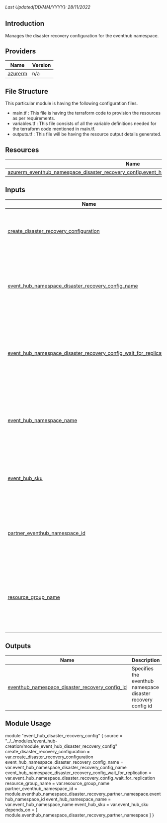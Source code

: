 <!-- BEGIN_TF_DOCS -->

###### Last Updated[DD/MM/YYYY]: 28/11/2022

## Introduction

Manages the disaster recovery configuration for the eventhub namespace.

## Providers

| Name                                                         | Version |
| ------------------------------------------------------------ | ------- |
| <a name="provider_azurerm"></a> [azurerm](#provider_azurerm) | n/a     |

## File Structure

This particular module is having the following configuration files.

- main.tf : This file is having the terraform code to provision the resources as per requirements.
- variables.tf : This file consists of all the variable definitions needed for the terraform code mentioned in main.tf.
- outputs.tf : This file will be having the resource output details generated.

## Resources

| Name                                                                                                                                                                                                                            | Type     |
| ------------------------------------------------------------------------------------------------------------------------------------------------------------------------------------------------------------------------------- | -------- |
| [azurerm_eventhub_namespace_disaster_recovery_config.event_hub_namespace_disaster_recovery_config](https://registry.terraform.io/providers/hashicorp/azurerm/latest/docs/resources/eventhub_namespace_disaster_recovery_config) | resource |

## Inputs

| Name                                                                                                                                                                                                                                 | Description                                                                                                         | Type     | Default                      | Required |
| ------------------------------------------------------------------------------------------------------------------------------------------------------------------------------------------------------------------------------------ | ------------------------------------------------------------------------------------------------------------------- | -------- | ---------------------------- | :------: |
| <a name="input_create_disaster_recovery_configuration"></a> [create_disaster_recovery_configuration](#input_create_disaster_recovery_configuration)                                                                                  | Specifies whether we want a disaster recovery configuration or not                                                  | `bool`   | `false`                      |    no    |
| <a name="input_event_hub_namespace_disaster_recovery_config_name"></a> [event_hub_namespace_disaster_recovery_config_name](#input_event_hub_namespace_disaster_recovery_config_name)                                                 | Specifies the name of the Disaster Recovery Config. Changing this forces a new resource to be created.              | `string` | `"disaster_recovery_config"` |    no    |
| <a name="input_event_hub_namespace_disaster_recovery_config_wait_for_replication"></a> [event_hub_namespace_disaster_recovery_config_wait_for_replication](#input_event_hub_namespace_disaster_recovery_config_wait_for_replication) | Should the resource wait for replication upon creation? Defaults to false. Not Working. Can be Deprecated           | `bool`   | `false`                      |    no    |
| <a name="input_event_hub_namespace_name"></a> [event_hub_namespace_name](#input_event_hub_namespace_name)                                                                                                                            | Specifies the name of the EventHub Namespace resource. Changing this forces a new resource to be created.           | `string` | n/a                          |   yes    |
| <a name="input_event_hub_sku"></a> [event_hub_sku](#input_event_hub_sku)                                                                                                                                                             | Defines which tier to use. Valid options are Basic, Standard, and Premium.                                          | `string` | n/a                          |   yes    |
| <a name="input_partner_eventhub_namespace_id"></a> [partner_eventhub_namespace_id](#input_partner_eventhub_namespace_id)                                                                                                             | The id of the partner eventhub namespace where the replication typically needs to happen.                           | `string` | n/a                          |   yes    |
| <a name="input_resource_group_name"></a> [resource_group_name](#input_resource_group_name)                                                                                                                                           | The name of the resource group in which to create the namespace. Changing this forces a new resource to be created. | `string` | n/a                          |   yes    |

## Outputs

| Name                                                                                                                                                                          | Description                                                  |
| ----------------------------------------------------------------------------------------------------------------------------------------------------------------------------- | ------------------------------------------------------------ |
| <a name="output_eventhub_namespace_disaster_recovery_config_id"></a> [eventhub_namespace_disaster_recovery_config_id](#output_eventhub_namespace_disaster_recovery_config_id) | Specifies the eventhub namespace disaster recovery config id |

## Module Usage

module "event_hub_disaster_recovery_config" {
source = "../../modules/event_hub-creation/module_event_hub_disaster_recovery_config"
create_disaster_recovery_configuration = var.create_disaster_recovery_configuration
event_hub_namespace_disaster_recovery_config_name = var.event_hub_namespace_disaster_recovery_config_name
event_hub_namespace_disaster_recovery_config_wait_for_replication = var.event_hub_namespace_disaster_recovery_config_wait_for_replication
resource_group_name = var.resource_group_name
partner_eventhub_namespace_id = module.eventhub_namespace_disaster_recovery_partner_namespace.eventhub_namespace_id
event_hub_namespace_name = var.event_hub_namespace_name
event_hub_sku = var.event_hub_sku
depends_on = [
module.eventhub_namespace_disaster_recovery_partner_namespace
]
}

<!-- END_TF_DOCS -->
